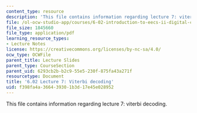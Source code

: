 ```yaml
---
content_type: resource
description: 'This file contains information regarding lecture 7: viterbi decoding. '
file: /ol-ocw-studio-app/courses/6-02-introduction-to-eecs-ii-digital-communication-systems-fall-2012/f398fa4a366439301b3d17e45e028952_MIT6_02F12_lec07.pdf
file_size: 1845660
file_type: application/pdf
learning_resource_types:
- Lecture Notes
license: https://creativecommons.org/licenses/by-nc-sa/4.0/
ocw_type: OCWFile
parent_title: Lecture Slides
parent_type: CourseSection
parent_uid: 6293cb2b-b2c9-55e5-230f-875fa43a271f
resourcetype: Document
title: '6.02 Lecture 7: Viterbi decoding'
uid: f398fa4a-3664-3930-1b3d-17e45e028952
---
```

This file contains information regarding lecture 7: viterbi decoding. 